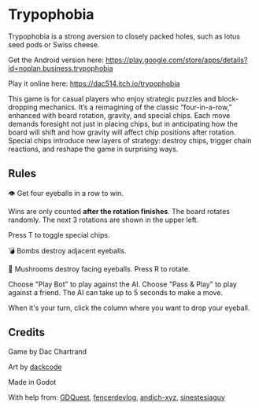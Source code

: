 # Trypophobia

Trypophobia is a strong aversion to closely packed holes, such as lotus seed pods or Swiss cheese.

Get the Android version here: https://play.google.com/store/apps/details?id=noplan.business.trypophobia

Play it online here: https://dac514.itch.io/trypophobia

This game is for casual players who enjoy strategic puzzles and block-dropping mechanics. It’s a reimagining of the classic “four-in-a-row,” enhanced with board rotation, gravity, and special chips. Each move demands foresight not just in placing chips, but in anticipating how the board will shift and how gravity will affect chip positions after rotation. Special chips introduce new layers of strategy: destroy chips, trigger chain reactions, and reshape the game in surprising ways.

## Rules

👁️ Get four eyeballs in a row to win.

Wins are only counted **after the rotation finishes**. The board rotates randomly. The next 3 rotations are shown in the upper left.

Press T to toggle special chips.

💣 Bombs destroy adjacent eyeballs.

👾 Mushrooms destroy facing eyeballs. Press R to rotate.

Choose "Play Bot" to play against the AI. Choose "Pass & Play" to play against a friend. The AI can take up to 5 seconds to make a move.

When it's your turn, click the column where you want to drop your eyeball.

## Credits

Game by Dac Chartrand

Art by [dackcode](https://www.deviantart.com/dackcode)

Made in Godot

With help from: [GDQuest](https://www.gdquest.com), [fencerdevlog](https://godotshaders.com/shader/2d-fireworks), [andich-xyz](https://godotshaders.com/shader/highlight-canvasitem), [sinestesiaguy](https://opengameart.org/content/2d-explosion-animations-frame-by-frame)
